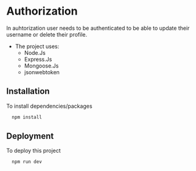 
# Authorization

In auhtorization user needs to be authenticated to be able to update their username or delete their profile.



- The project uses:
    * Node.Js
    * Express.Js
    * Mongoose.Js
    * jsonwebtoken
## Installation

To install dependencies/packages 

```bash
  npm install
``` 

## Deployment

To deploy this project

```bash
  npm run dev
```